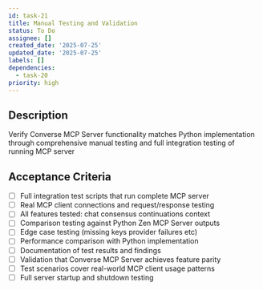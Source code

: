 ```yaml
---
id: task-21
title: Manual Testing and Validation
status: To Do
assignee: []
created_date: '2025-07-25'
updated_date: '2025-07-25'
labels: []
dependencies:
  - task-20
priority: high
---
```


## Description

Verify Converse MCP Server functionality matches Python implementation through comprehensive manual testing and full integration testing of running MCP server
## Acceptance Criteria

- [ ] Full integration test scripts that run complete MCP server
- [ ] Real MCP client connections and request/response testing
- [ ] All features tested: chat consensus continuations context
- [ ] Comparison testing against Python Zen MCP Server outputs
- [ ] Edge case testing (missing keys provider failures etc)
- [ ] Performance comparison with Python implementation
- [ ] Documentation of test results and findings
- [ ] Validation that Converse MCP Server achieves feature parity
- [ ] Test scenarios cover real-world MCP client usage patterns
- [ ] Full server startup and shutdown testing
